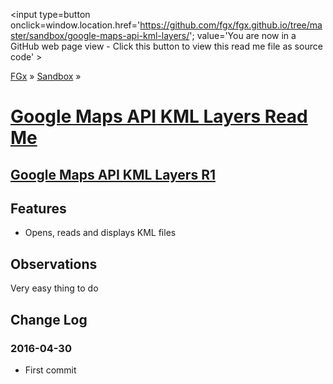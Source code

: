 ﻿<span style=display:none; >[You are now in a GitHub source code view - click this link to view Read Me file as a web page]
( http://fgx.github.io/sandbox/google-maps-api-kml-layers/index.html "View file as a web page." ) </span>
<input type=button onclick=window.location.href='https://github.com/fgx/fgx.github.io/tree/master/sandbox/google-maps-api-kml-layers/'; 
value='You are now in a GitHub web page view - Click this button to view this read me file as source code' >

[FGx]( http://fgx.github.io ) » [Sandbox]( http://fgx.github.io/sandbox/  ) »

[Google Maps API KML Layers Read Me]( http://fgx.github.io/sandbox/google-maps-api-kml-layers/index.html#readme.md )
===

## [Google Maps API KML Layers R1]( http://fgx.github.io/sandbox/google-maps-api-kml-layers/index.html )

## Features

* Opens, reads and displays KML files


## Observations

Very easy thing to do


## Change Log

### 2016-04-30

* First commit
